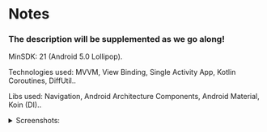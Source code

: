 # Notes

### The description will be supplemented as we go along!

MinSDK: 21 (Android 5.0 Lollipop).

Technologies used: MVVM, View Binding, Single Activity App, Kotlin Coroutines, DiffUtil..

Libs used: Navigation, Android Architecture Components, Android Material, Koin (DI)..

<details>
  <summary>Screenshots:</summary>
  ## Screenshots:
![Альтернативный текст](screenshots/empty.jpg)
  
![Альтернативный текст](screenshots/add_note.jpg)
![Альтернативный текст](screenshots/edit_note.jpg)
![Альтернативный текст](screenshots/note_list_2.jpg)
![Альтернативный текст](screenshots/note_list_1.jpg)
![Альтернативный текст](screenshots/removing.jpg)
![Альтернативный текст](screenshots/note_list_after_delete.jpg)
  
</details>


